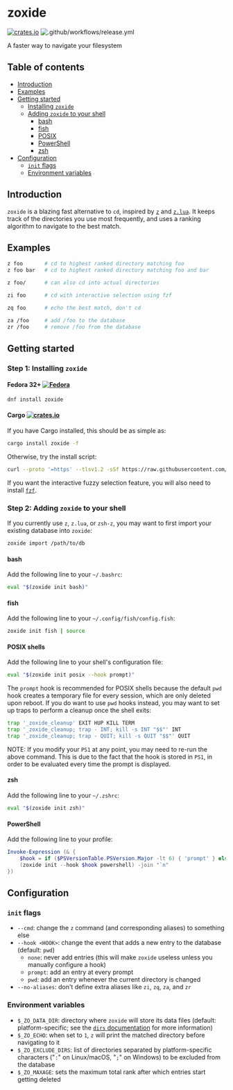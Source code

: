# zoxide

[![crates.io](https://img.shields.io/crates/v/zoxide)](https://crates.io/crates/zoxide)
![.github/workflows/release.yml](https://github.com/ajeetdsouza/zoxide/workflows/.github/workflows/release.yml/badge.svg)

A faster way to navigate your filesystem

## Table of contents

- [Introduction](#introduction)
- [Examples](#examples)
- [Getting started](#getting-started)
  - [Installing `zoxide`](#step-1-installing-zoxide)
  - [Adding `zoxide` to your shell](#step-2-adding-zoxide-to-your-shell)
    - [bash](#bash)
    - [fish](#fish)
    - [POSIX](#posix-shells)
    - [PowerShell](#powershell)
    - [zsh](#zsh)
- [Configuration](#configuration)
  - [`init` flags](#init-flags)
  - [Environment variables](#environment-variables)

## Introduction

`zoxide` is a blazing fast alternative to `cd`, inspired by
[`z`](https://github.com/rupa/z) and [`z.lua`](https://github.com/skywind3000/z.lua).
It keeps track of the directories you use most frequently, and uses a ranking algorithm
to navigate to the best match.

## Examples

```sh
z foo       # cd to highest ranked directory matching foo
z foo bar   # cd to highest ranked directory matching foo and bar

z foo/      # can also cd into actual directories

zi foo      # cd with interactive selection using fzf

zq foo      # echo the best match, don't cd

za /foo     # add /foo to the database
zr /foo     # remove /foo from the database
```

## Getting started

### Step 1: Installing `zoxide`

#### Fedora 32+ [![Fedora](https://img.shields.io/fedora/v/zoxide)](https://src.fedoraproject.org/rpms/rust-zoxide)

```sh
dnf install zoxide
```

#### Cargo [![crates.io](https://img.shields.io/crates/v/zoxide)](https://crates.io/crates/zoxide)

If you have Cargo installed, this should be as simple as:

```sh
cargo install zoxide -f
```

Otherwise, try the install script:

```sh
curl --proto '=https' --tlsv1.2 -sSf https://raw.githubusercontent.com/ajeetdsouza/zoxide/master/install.sh | sh
```

If you want the interactive fuzzy selection feature, you will also need to install
[`fzf`](https://github.com/junegunn/fzf.git).

### Step 2: Adding `zoxide` to your shell

If you currently use `z`, `z.lua`, or `zsh-z`, you may want to first import
your existing database into `zoxide`:

```sh
zoxide import /path/to/db
```

#### bash

Add the following line to your `~/.bashrc`:

```sh
eval "$(zoxide init bash)"
```

#### fish

Add the following line to your `~/.config/fish/config.fish`:

```sh
zoxide init fish | source
```

#### POSIX shells

Add the following line to your shell's configuration file:

```sh
eval "$(zoxide init posix --hook prompt)"
```

The `prompt` hook is recommended for POSIX shells because the default `pwd`
hook creates a temporary file for every session, which are only deleted upon
reboot. If you do want to use `pwd` hooks instead, you may want to set up traps
to perform a cleanup once the shell exits:

```sh
trap '_zoxide_cleanup' EXIT HUP KILL TERM
trap '_zoxide_cleanup; trap - INT; kill -s INT "$$"' INT
trap '_zoxide_cleanup; trap - QUIT; kill -s QUIT "$$"' QUIT
```

NOTE: If you modify your `PS1` at any point, you may need to re-run the above
command. This is due to the fact that the hook is stored in `PS1`, in order to
be evaluated every time the prompt is displayed.

#### zsh

Add the following line to your `~/.zshrc`:

```sh
eval "$(zoxide init zsh)"
```

#### PowerShell

Add the following line to your profile:

```powershell
Invoke-Expression (& {
    $hook = if ($PSVersionTable.PSVersion.Major -lt 6) { 'prompt' } else { 'pwd' }
    (zoxide init --hook $hook powershell) -join "`n"
})
```

## Configuration

### `init` flags

- `--cmd`: change the `z` command (and corresponding aliases) to something else
- `--hook <HOOK>`: change the event that adds a new entry to the database
  (default: `pwd`)
  - `none`: never add entries
    (this will make `zoxide` useless unless you manually configure a hook)
  - `prompt`: add an entry at every prompt
  - `pwd`: add an entry whenever the current directory is changed
- `--no-aliases`: don't define extra aliases like `zi`, `zq`, `za`, and `zr`

### Environment variables

- `$_ZO_DATA_DIR`: directory where `zoxide` will store its data files
  (default: platform-specific; see the [`dirs` documentation] for more information)
- `$_ZO_ECHO`: when set to `1`, `z` will print the matched directory before navigating to it
- `$_ZO_EXCLUDE_DIRS`: list of directories separated by platform-specific characters
  ("`:`" on Linux/macOS, "`;`" on Windows) to be excluded from the database
- `$_ZO_MAXAGE`: sets the maximum total rank after which entries start getting deleted

[`dirs` documentation]: https://docs.rs/dirs/latest/dirs/fn.data_local_dir.html
